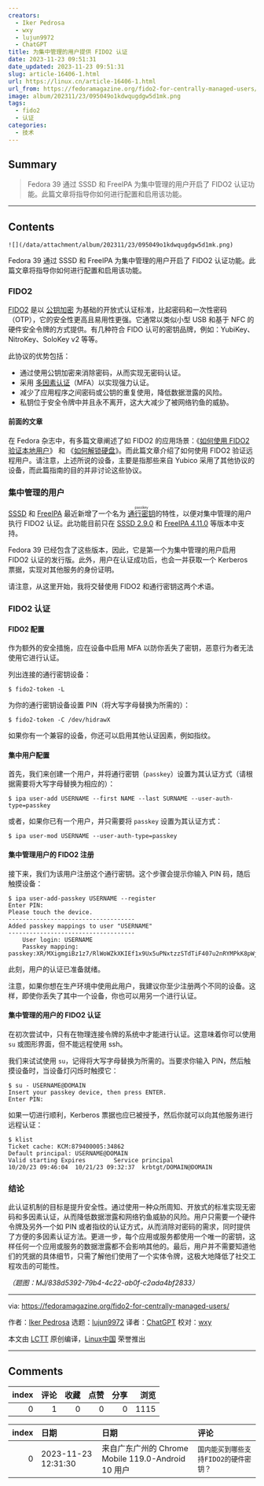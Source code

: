```yaml
---
creators:
  - Iker Pedrosa
  - wxy
  - lujun9972
  - ChatGPT
title: 为集中管理的用户提供 FIDO2 认证
date: 2023-11-23 09:51:31
date_updated: 2023-11-23 09:51:31
slug: article-16406-1.html
url: https://linux.cn/article-16406-1.html
url_from: https://fedoramagazine.org/fido2-for-centrally-managed-users/
image: album/202311/23/095049o1kdwqugdgw5d1mk.png
tags:
  - fido2
  - 认证
categories:
  - 技术
---
```


## Summary

> Fedora 39 通过 SSSD 和 FreeIPA 为集中管理的用户开启了 FIDO2 认证功能。此篇文章将指导你如何进行配置和启用该功能。

***

<!-- more -->

## Contents

`![](/data/attachment/album/202311/23/095049o1kdwqugdgw5d1mk.png)`

Fedora 39 通过 SSSD 和 FreeIPA 为集中管理的用户开启了 FIDO2 认证功能。此篇文章将指导你如何进行配置和启用该功能。

### FIDO2

[FIDO2](https://fidoalliance.org/fido2/) 是以 [公钥加密](https://en.wikipedia.org/wiki/Public-key_cryptography) 为基础的开放式认证标准，比起密码和一次性密码（OTP），它的安全性更高且易用性更强。它通常以类似小型 USB 和基于 NFC 的硬件安全令牌的方式提供。有几种符合 FIDO 认可的密钥品牌，例如：YubiKey、NitroKey、SoloKey v2 等等。

此协议的优势包括：

* 通过使用公钥加密来消除密码，从而实现无密码认证。
* 采用 [多因素认证](https://en.wikipedia.org/wiki/Multi-factor_authentication)（MFA）以实现强力认证。
* 减少了应用程序之间密码或公钥的重复使用，降低数据泄露的风险。
* 私钥位于安全令牌中并且永不离开，这大大减少了被网络钓鱼的威胁。

#### 前面的文章

在 Fedora 杂志中，有多篇文章阐述了如 FIDO2 的应用场景：《[如何使用 FIDO2 验证本地用户](https://fedoramagazine.org/use-fido-u2f-security-keys-with-fedora-linux/)》 和 《[如何解锁硬盘](https://fedoramagazine.org/use-systemd-cryptenroll-with-fido-u2f-or-tpm2-to-decrypt-your-disk/)》。而此篇文章介绍了如何使用 FIDO2 验证远程用户。请注意，上述所说的设备，主要是指那些来自 Yubico 采用了其他协议的设备，而此篇指南的目的并非讨论这些协议。

### 集中管理的用户

[SSSD](https://sssd.io/) 和 [FreeIPA](https://freeipa.readthedocs.io/en/latest/) 最近新增了一个名为 <ruby> <a href="https://fedoraproject.org/wiki/Changes/Passkey_authentication_centrally_managed_users">  通行密钥 </a> <rt>  passkey </rt></ruby> 的特性，以便对集中管理的用户执行 FIDO2 认证。此功能目前只在 [SSSD 2.9.0](https://sssd.io/release-notes/sssd-2.9.0.html) 和 [FreeIPA 4.11.0](https://www.freeipa.org/release-notes/4-11-0.html) 等版本中支持。

Fedora 39 已经包含了这些版本，因此，它是第一个为集中管理的用户启用 FIDO2 认证的发行版。此外，用户在认证成功后，也会一并获取一个 Kerberos 票据，实现对其他服务的身份证明。

请注意，从这里开始，我将交替使用 FIDO2 和通行密钥这两个术语。

### FIDO2 认证

#### FIDO2 配置

作为额外的安全措施，应在设备中启用 MFA 以防你丢失了密钥，恶意行为者无法使用它进行认证。

列出连接的通行密钥设备：

```shell
$ fido2-token -L
```

为你的通行密钥设备设置 PIN（将大写字母替换为所需的）：

```shell
$ fido2-token -C /dev/hidrawX
```

如果你有一个兼容的设备，你还可以启用其他认证因素，例如指纹。

#### 集中用户配置

首先，我们来创建一个用户，并将通行密钥（`passkey`）设置为其认证方式（请根据需要将大写字母替换为相应的）：

```shell
$ ipa user-add USERNAME --first NAME --last SURNAME --user-auth-type=passkey
```

或者，如果你已有一个用户，并只需要将 `passkey` 设置为其认证方式：

```shell
$ ipa user-mod USERNAME --user-auth-type=passkey
```

#### 集中管理用户的 FIDO2 注册

接下来，我们为该用户注册这个通行密钥。这个步骤会提示你输入 PIN 码，随后触摸设备：

```shell
$ ipa user-add-passkey USERNAME --register
Enter PIN:
Please touch the device.
------------------------------------
Added passkey mappings to user "USERNAME"
------------------------------------
    User login: USERNAME
    Passkey mapping: passkey:XR/MXigmgiBz1z7/RlWoWZkXKIEf1x9Ux5uPNxtzzSTdTiF407u2nRYMPkK8pWjwUR8Aa2urCcC9cnpLbkKgFg==,MFkwEwYHKoZIzj0CAQYIKoZIzj0DAQcDQgAEZqgERsFFv4Yev1dyo2Ap4PvLirg3P3Uhig5mNA4qf061C9q5rg0nMDz9AOYxZmBrwvQEXHCasMNO9VAIVnBIVg==
```

此刻，用户的认证已准备就绪。

注意，如果你想在生产环境中使用此用户，我建议你至少注册两个不同的设备。这样，即使你丢失了其中一个设备，你也可以用另一个进行认证。

#### 集中管理的用户的 FIDO2 认证

在初次尝试中，只有在物理连接令牌的系统中才能进行认证。这意味着你可以使用 `su` 或图形界面，但不能远程使用 ssh。

我们来试试使用 `su`，记得将大写字母替换为所需的。当要求你输入 PIN，然后触摸设备时，当设备灯闪烁时触摸它：

```shell
$ su - USERNAME@DOMAIN
Insert your passkey device, then press ENTER.
Enter PIN:
```

如果一切进行顺利，Kerberos 票据也应已被授予，然后你就可以向其他服务进行远程认证：

```shell
$ klist
Ticket cache: KCM:879400005:34862
Default principal: USERNAME@DOMAIN
Valid starting Expires        Service principal
10/20/23 09:46:04  10/21/23 09:32:37  krbtgt/DOMAIN@DOMAIN
```

### 结论

此认证机制的目标是提升安全性。通过使用一种众所周知、开放式的标准实现无密码和多因素认证，从而降低数据泄露和网络钓鱼威胁的风险。用户只需要一个硬件令牌及另外一个如 PIN 或者指纹的认证方式，从而消除对密码的需求，同时提供了方便的多因素认证方法。更进一步，每个应用或服务都使用一个唯一的密钥，这样任何一个应用或服务的数据泄露都不会影响其他的。最后，用户并不需要知道他们的凭据的具体细节，只需了解他们使用了一个实体令牌，这极大地降低了社交工程攻击的可能性。

*（题图：MJ/838d5392-79b4-4c22-ab0f-c2ada4bf2833）*

---

via: <https://fedoramagazine.org/fido2-for-centrally-managed-users/>

作者：[Iker Pedrosa](https://fedoramagazine.org/author/ipedrosa/) 选题：[lujun9972](https://github.com/lujun9972) 译者：[ChatGPT](https://linux.cn/lctt/ChatGPT) 校对：[wxy](https://github.com/wxy)

本文由 [LCTT](https://github.com/LCTT/TranslateProject) 原创编译，[Linux中国](https://linux.cn/) 荣誉推出

***

## Comments


|   index |   评论 |   收藏 |   点赞 |   分享 |   浏览 |
|--------:|-------:|-------:|-------:|-------:|-------:|
|       0 |      1 |      0 |      0 |      0 |   1115 |

|   index | 日期                | 日期                                               | 评论                                  |
|--------:|:--------------------|:---------------------------------------------------|:--------------------------------------|
|       0 | 2023-11-23 12:31:30 | 来自广东广州的 Chrome Mobile 119.0-Android 10 用户 | `国内能买到哪些支持FIDO2的硬件密钥？` |
